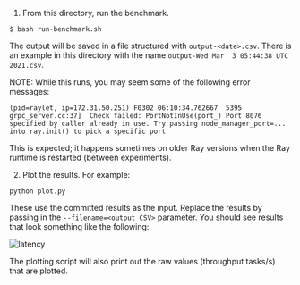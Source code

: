 1. From this directory, run the benchmark.
```
$ bash run-benchmark.sh
```

The output will be saved in a file structured with `output-<date>.csv`. There is an example in this directory with the name `output-Wed Mar  3 05:44:38 UTC 2021.csv`.

NOTE: While this runs, you may seem some of the following error messages:
```
(pid=raylet, ip=172.31.50.251) F0302 06:10:34.762667  5395 grpc_server.cc:37]  Check failed: PortNotInUse(port_) Port 8076 specified by caller already in use. Try passing node_manager_port=... into ray.init() to pick a specific port
```
This is expected; it happens sometimes on older Ray versions when the Ray runtime is restarted (between experiments).

2. Plot the results. For example:
```
python plot.py
```
These use the committed results as the input. Replace the results by passing in the `--filename=<output CSV>` parameter.
You should see results that look something like the following:

![latency](latency.png)

The plotting script will also print out the raw values (throughput tasks/s) that are plotted.
